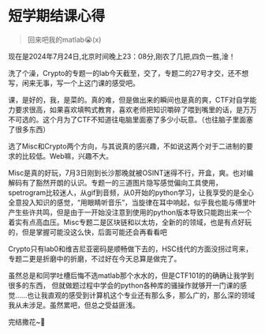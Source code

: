 # 短学期结课心得
> 回来吧我的matlab:sob:(x)

现在是2024年7月24日,北京时间晚上23：08分,刚农了几把,四负一胜,淦！

洗了个澡，Crypto的专题一的lab今天截至，交了，专题二的27号才交，还不想写，闲来无事，写一个上这门课的感受吧。

课，是好的，我，是菜的。真的难，但是做出来的瞬间也是真的爽，CTF对自学能力要求很高，如果喜欢填鸭式教育，喜欢老师把知识嚼碎了喂到嘴里的话，是万万不可选的。这个月为了CTF不知道往电脑里面塞了多少小玩意。（也往脑子里面塞了很多东西）

选了Misc和Crypto两个方向，与其说真的感兴趣，不如说这两个对于二进制的要求的比较低。Web嘛，兴趣不大。

Misc是真的好玩，7月3日刚到长沙那晚就被OSINT迷得不行，开盒，爽。也对编解码有了豁然开朗的认识。专题一的三道图片隐写感觉偏向工具使用，spetrogram比较迷人，从gif到音频，从0开始的python学习，让我享受的是全心全意投入知识的感觉，“用眼睛听音乐”，当旋律在耳中响起，似乎我也能与傅里叶产生些许共鸣，但是由于一开始没注意到使用的python版本导致只能跑出来一个着实有点高血压。Misc专题二是区块链和以太坊，全新的的领域，也是有点好玩的，但是掌握可能没这么快，后面可能还会再看看吧

Crypto只有lab0和维吉尼亚密码是顺畅做下去的，HSC线代的方面没拐过弯来，专题二更是折磨中的折磨，不过好在今天总算是做完了。

虽然总是和同学吐槽后悔不选matlab那个水水的，但是CTF101的的确确让我学到很多的东西，
但就做题过程中学会的python各种库的骚操作就够开一门课的感觉……也让我直观的感受到计算机这个专业还有那么多，那么广的，那么深的领域我从未涉足。虽然累吧，但总之受益匪浅。

完结撒花~:dizzy:
